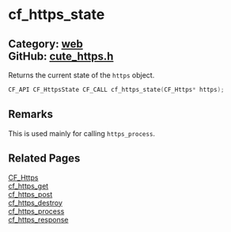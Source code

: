 [](../header.md ':include')

# cf_https_state

Category: [web](/api_reference?id=web)  
GitHub: [cute_https.h](https://github.com/RandyGaul/cute_framework/blob/master/include/cute_https.h)  
---

Returns the current state of the `https` object.

```cpp
CF_API CF_HttpsState CF_CALL cf_https_state(CF_Https* https);
```

## Remarks

This is used mainly for calling `https_process`.

## Related Pages

[CF_Https](/web/cf_https.md)  
[cf_https_get](/web/cf_https_get.md)  
[cf_https_post](/web/cf_https_post.md)  
[cf_https_destroy](/web/cf_https_destroy.md)  
[cf_https_process](/web/cf_https_process.md)  
[cf_https_response](/web/cf_https_response.md)  
